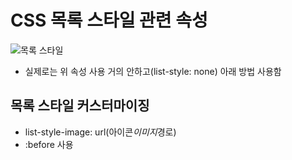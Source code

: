 # CSS 목록 스타일 관련 속성

![목록 스타일](https://cdn.inflearn.com/public/files/posts/6d190a67-5ffd-4422-b406-53516a2a04b1/image.png)

- 실제로는 위 속성 사용 거의 안하고(list-style: none) 아래 방법 사용함

## 목록 스타일 커스터마이징

- list-style-image: url(아이콘*이미지*경로)
- :before 사용
